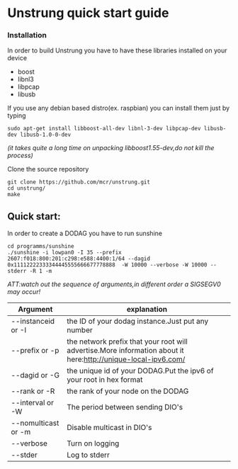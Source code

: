 # Unstrung quick start guide


### Installation

In order to build Unstrung you have to have these libraries installed on your device
* boost 
* libnl3
* libpcap
* libusb

If you use any debian based distro(ex. raspbian) you can install them just by typing
```
sudo apt-get install libboost-all-dev libnl-3-dev libpcap-dev libusb-dev libusb-1.0-0-dev
```
*(it takes quite a long time on unpacking libboost1.55-dev,do not kill the process)*

Clone the source repository
```
git clone https://github.com/mcr/unstrung.git
cd unstrung/
make
```

## Quick start:

In order to create a DODAG you have to run sunshine
```
cd programms/sunshine
./sunshine -i lowpan0 -I 35 --prefix 2607:f018:800:201:c298:e588:4400:1/64 --dagid 0x11112222333344445555666677778888  -W 10000 --verbose -W 10000 --stderr -R 1 -m
```
*ATT:watch out the sequence of arguments,in different order a SIGSEGV0 may occur!*

| Argument | explanation |
| ------ | ------ |
| -\-instanceid or \-I | the ID of your dodag instance.Just put any number |
| -\-prefix or \-p | the network prefix that your root will advertise.More information about it here:http://unique-local-ipv6.com/ |
| -\-dagid or \-G | the unique id of your DODAG.Put the ipv6 of your root in hex format |
| -\-rank or \-R | the rank of your node on the DODAG |
| -\-interval or \-W | The period between sending DIO's |
| -\-nomulticast or \-m | Disable multicast in DIO's |
| -\-verbose | Turn on logging |
| -\-stder | Log to stderr |